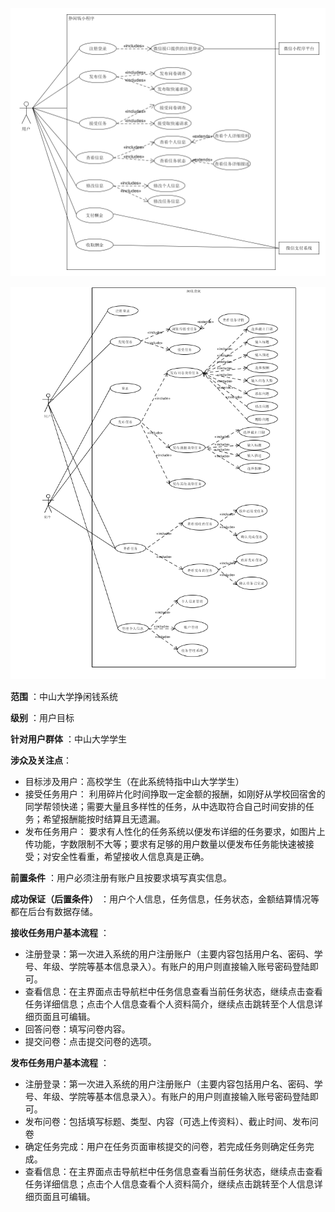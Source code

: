 ![用例图](/images/用例图.png)  

![](/images/用例图活动图.png)  

**范围** ：中山大学挣闲钱系统

**级别** ：用户目标

**针对用户群体** ：中山大学学生


**涉众及关注点**：
- 目标涉及用户：高校学生（在此系统特指中山大学学生）
- 接受任务用户： 利用碎片化时间挣取一定金额的报酬，如刚好从学校回宿舍的同学帮领快递；需要大量且多样性的任务，从中选取符合自己时间安排的任务；希望报酬能按时结算且无遗漏。
- 发布任务用户： 要求有人性化的任务系统以便发布详细的任务要求，如图片上传功能，字数限制不大等；要求有足够的用户数量以便发布任务能快速被接受；对安全性看重，希望接收人信息真是正确。

**前置条件** ：用户必须注册有账户且按要求填写真实信息。


**成功保证（后置条件）** ：用户个人信息，任务信息，任务状态，金额结算情况等都在后台有数据存储。

**接收任务用户基本流程** ：

- 注册登录：第一次进入系统的用户注册账户（主要内容包括用户名、密码、学号、年级、学院等基本信息录入）。有账户的用户则直接输入账号密码登陆即可。
- 查看信息：在主界面点击导航栏中任务信息查看当前任务状态，继续点击查看任务详细信息；点击个人信息查看个人资料简介，继续点击跳转至个人信息详细页面且可编辑。
- 回答问卷：填写问卷内容。
- 提交问卷：点击提交问卷的选项。

**发布任务用户基本流程** ：

- 注册登录：第一次进入系统的用户注册账户（主要内容包括用户名、密码、学号、年级、学院等基本信息录入）。有账户的用户则直接输入账号密码登陆即可。
- 发布问卷：包括填写标题、类型、内容（可选上传资料）、截止时间、发布问卷
- 确定任务完成：用户在任务页面审核提交的问卷，若完成任务则确定任务完成。
- 查看信息：在主界面点击导航栏中任务信息查看当前任务状态，继续点击查看任务详细信息；点击个人信息查看个人资料简介，继续点击跳转至个人信息详细页面且可编辑。